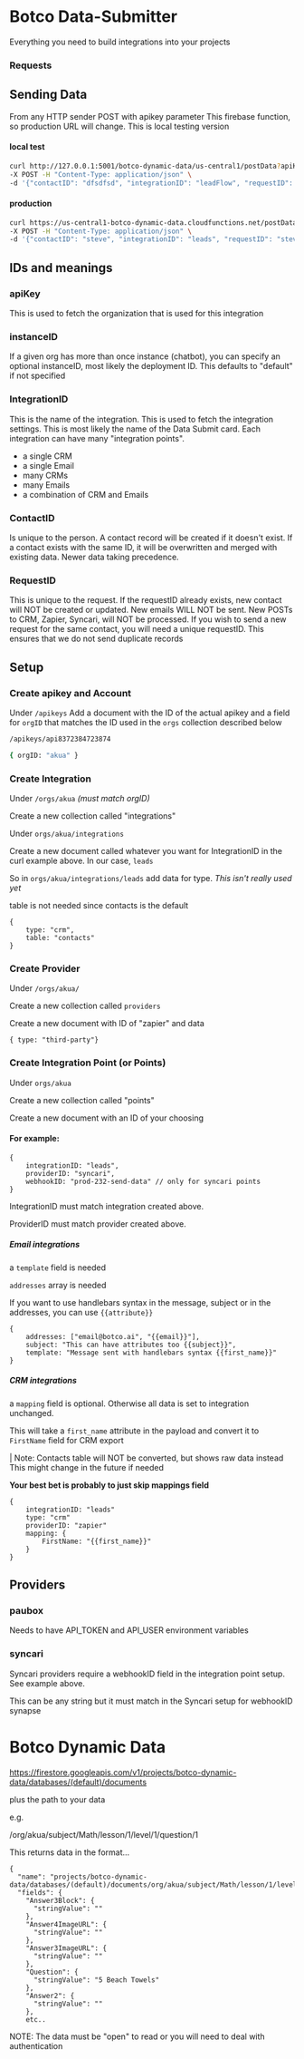 # Botco Data-Submitter

Everything you need to build integrations into your projects

### Requests

## Sending Data

From any HTTP sender POST with apikey parameter
This firebase function, so production URL will change. This is local testing version

#### local test
```bash
curl http://127.0.0.1:5001/botco-dynamic-data/us-central1/postData?apiKey=key&instanceID=default \
-X POST -H "Content-Type: application/json" \
-d '{"contactID": "dfsdfsd", "integrationID": "leadFlow", "requestID": "342342", "data": {"email": "sfadfadfadfsds@example.com", "name": "Wes Anderson"}}'

```

#### production
```bash
curl https://us-central1-botco-dynamic-data.cloudfunctions.net/postData?apiKey=key&instanceID=default \
-X POST -H "Content-Type: application/json" \
-d '{"contactID": "steve", "integrationID": "leads", "requestID": "steve32423", "data": {"email": "steve@example.com", "name": "Steve Anderson"}}'

```

## IDs and meanings

### apiKey

This is used to fetch the organization that is used for this integration

### instanceID

If a given org has more than once instance (chatbot), you can specify an optional instanceID, most likely the deployment ID. This defaults to "default" if not specified

### IntegrationID

This is the name of the integration. This is used to fetch the integration settings. This is most likely the name of the Data Submit card. 
Each integration can have many "integration points". 

- a single CRM
- a single Email
- many CRMs
- many Emails
- a combination of CRM and Emails

### ContactID 

Is unique to the person. A contact record will be created if it doesn't exist. If a contact exists with the same ID, it will be overwritten and merged with existing data. Newer data taking precedence. 

### RequestID

This is unique to the request. If the requestID already exists, new contact will NOT be created or updated. New emails WILL NOT be sent. New POSTs to CRM, Zapier, Syncari, will NOT be processed. 
If you wish to send a new request for the same contact, you will need a unique requestID. This ensures that we do not send duplicate records


## Setup

### Create apikey and Account

Under `/apikeys`
Add a document with the ID of the actual apikey and a field for `orgID` that matches the ID used in the `orgs` collection described below 


```bash
/apikeys/api8372384723874

{ orgID: "akua" }
```

### Create Integration
Under `/orgs/akua` *(must match orgID)*

Create a new collection called "integrations"

Under `orgs/akua/integrations`

Create a new document called whatever you want for IntegrationID in the curl example above. In our case, `leads`

So in `orgs/akua/integrations/leads` add data for type.
*This isn't really used yet*

table is not needed since contacts is the default
```
{
    type: "crm",
    table: "contacts" 
}
```

### Create Provider
Under `/orgs/akua/` 

Create a new collection called `providers`

Create a new document with ID of "zapier" and data

```
{ type: "third-party"}
```

### Create Integration Point (or Points)

Under `orgs/akua`

Create a new collection called "points"

Create a new document with an ID of your choosing

#### For example:

```
{ 
    integrationID: "leads",
    providerID: "syncari",
    webhookID: "prod-232-send-data" // only for syncari points
}
```

IntegrationID must match integration created above.

ProviderID must match provider created above.

##### Email integrations
a `template` field is needed

`addresses` array is needed
 
If you want to use handlebars syntax in the message, subject or in the addresses, you can use `{{attribute}}`

```
{ 
    addresses: ["email@botco.ai", "{{email}}"],
    subject: "This can have attributes too {{subject}}",
    template: "Message sent with handlebars syntax {{first_name}}"
}
```


##### CRM integrations
a `mapping` field is optional. Otherwise all data is set to integration unchanged.

This will take a `first_name` attribute in the payload and convert it to `FirstName` field for CRM export

| Note: Contacts table will NOT be converted, but shows raw data instead
This might change in the future if needed

**Your best bet is probably to just skip mappings field**
```
{
    integrationID: "leads"
    type: "crm"
    providerID: "zapier"
    mapping: {
        FirstName: "{{first_name}}"
    }
}
```

## Providers

### paubox

Needs to have API_TOKEN and API_USER environment variables

### syncari

Syncari providers require a webhookID field in the integration point setup. See example above. 

This can be any string but it must match in the Syncari setup for webhookID synapse


# Botco Dynamic Data

https://firestore.googleapis.com/v1/projects/botco-dynamic-data/databases/(default)/documents

plus the path to your data

e.g.

/org/akua/subject/Math/lesson/1/level/1/question/1

This returns data in the format...

```
{
  "name": "projects/botco-dynamic-data/databases/(default)/documents/org/akua/subject/Math/lesson/1/level/1/question/1",
  "fields": {
    "Answer3Block": {
      "stringValue": ""
    },
    "Answer4ImageURL": {
      "stringValue": ""
    },
    "Answer3ImageURL": {
      "stringValue": ""
    },
    "Question": {
      "stringValue": "5 Beach Towels"
    },
    "Answer2": {
      "stringValue": ""
    },
    etc..
```


NOTE: The data must be "open" to read or you will need to deal with authentication